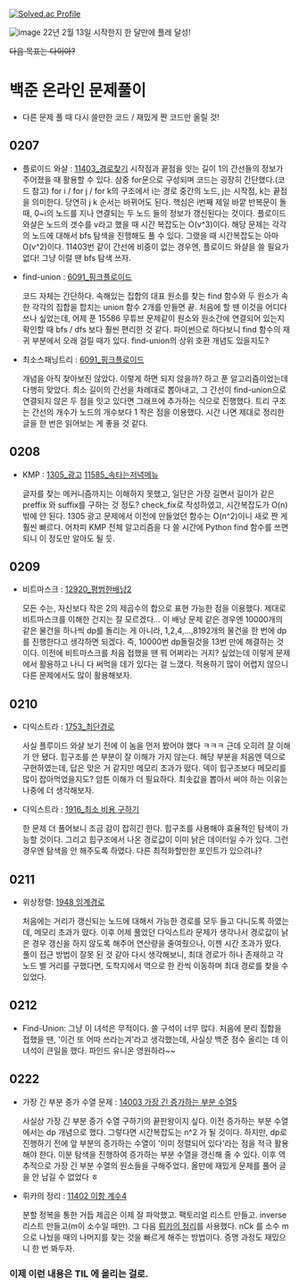 [![Solved.ac Profile](https://camo.githubusercontent.com/a61cd4a3f0ec198a2b27d7f242c3387bd80d58e437ddaca71f4c2bef052c5e7e/68747470733a2f2f6d617a617373756d6e6964612e7774662f6170692f76322f67656e65726174655f62616467653f626f6a3d626f6d756c31313238)](https://solved.ac/bomul1128)


![image](https://user-images.githubusercontent.com/97663863/153756080-77b9523a-6942-4e57-bcbe-ac05e4123fe2.png)
22년 2월 13일 시작한지 한 달만에 플레 달성!

~~다음 목표는 다이아?~~


# 백준 온라인 문제풀이

- 다른 문제 풀 때 다시 쓸만한 코드 / 재밌게 짠 코드만 올릴 것!

  

## 0207
- 플로이드 와샬 : [11403_경로찾기](https://www.acmicpc.net/problem/11403)
  시작점과 끝점을 잇는 길이 1의 간선들의 정보가 주어졌을 때 활용할 수 있다. 삼중 for문으로 구성되며 코드는 굉장히 간단했다.(코드 참고) for i / for j / for k의 구조에서 i는 경로 중간의 노드, j는 시작점, k는 끝점을 의미한다. 당연히 j k 순서는 바뀌어도 된다. 핵심은 i번째 제일 바깥 반복문이 돌 때, 0~i의 노드를 지나 연결되는 두 노드 들의 정보가 갱신된다는 것이다.
  플로이드 와샬은 노드의 갯수를 v라고 했을 때 시간 복잡도는 O(v^3)이다. 해당 문제는 각각의 노드에 대해서 bfs 탐색을 진행해도 풀 수 있다. 그랬을 때 시간복잡도는 아마 O(v^2)이다. 11403번 같이 간선에 비중이 없는 경우엔, 플로이드 와샬을 쓸 필요가 없다! 그냥 이럴 땐 bfs 탐색 쓰자.

  

- find-union : [6091_핑크플로이드](https://www.acmicpc.net/problem/6091)

  코드 자체는 간단하다. 속해있는 집합의 대표 원소를 찾는 find 함수와 두 원소가 속한 각각의 집합을 합치는 union 함수 2개를 만들면 끝. 처음에 할 땐 이것을 어디다 쓰나 싶었는데, 어제 푼 15586 무튜브 문제같이 원소와 원소간에 연결되어 있는지 확인할 때 bfs / dfs 보다 훨씬 편리한 것 같다.
  파이썬으로 하다보니 find 함수의 재귀 부분에서 오래 걸릴 때가 있다. find-union의 상위 호환 개념도 있을지도?

  

- 최소스패닝트리 : [6091_핑크플로이드](https://www.acmicpc.net/problem/6091)

  개념을 아직 찾아보진 않았다. 이렇게 하면 되지 않을까? 하고 푼 알고리즘이었는데 다행히 맞았다. 최소 길이의 간선을 차례대로 뽑아내고, 그 간선이 find-union으로 연결되지 않은 두 점을 잇고 있다면 그래프에 추가하는 식으로 진행했다. 트리 구조는 간선의 개수가 노드의 개수보다 1 작은 점을 이용했다. 시간 나면 제대로 정리한 글을 한 번은 읽어보는 게 좋을 것 같다. 

## 0208
- KMP : [1305_광고](https://www.acmicpc.net/problem/1305) [11585_속타는저녁메뉴](https://www.acmicpc.net/problem/11585)

  글자를 찾는 메커니즘까지는 이해하지 못했고, 일단은 가장 길면서 길이가 같은 preffix 와 suffix를 구하는 것 정도? check_fix로 작성하였고, 시간복잡도가 O(n) 밖에 안 된다. 1305 광고 문제에서 이전에 만들었던 함수는 O(n^2)이니 새로 짠 게 훨씬 빠르다. 어차피 KMP 전체 알고리즘을 다 쓸 시간에 Python find 함수를 쓰면 되니 이 정도만 알아도 될 듯.



## 0209

- 비트마스크 : [12920_평범한배낭2](https://www.acmicpc.net/problem/12920)

  모든 수는, 자신보다 작은 2의 제곱수의 합으로 표현 가능한 점을 이용했다. 제대로 비트마스크를 이해한 건지는 잘 모르겠다... 이 배낭 문제 같은 경우엔 10000개의 같은 물건을 하나씩 dp를 돌리는 게 아니라, 1,2,4,...,8192개의 물건을 한 번에 dp를 진행한다고 생각하면 되겠다. 즉, 10000번 dp돌릴것을 13번 만에 해결하는 것이다. 이전에 비트마스크를 처음 접했을 땐 뭐 어쩌라는 거지? 싶었는데 이렇게 문제에서 활용하고 나니 다 써먹을 데가 있다는 걸 느꼈다. 적용하기 많이 어렵지 않으니 다른 문제에서도 많이 활용해보자.



## 0210

- 다익스트라 : [1753_최단경로](https://www.acmicpc.net/problem/1753)

  사실 플루이드 와샬 보기 전에 이 놈을 먼저 봤어야 했다 ㅋㅋㅋ 근데 오히려 잘 이해가 안 됐다. 힙구조를 쓴 부분이 잘 이해가 가지 않는다. 해당 부분을 처음엔 덱으로 구현하였는데, 답은 맞은 거 같지만 메모리 초과가 떴다. 덱이 힙구조보다 메모리를 많이 잡아먹었을지도? 암튼 이해가 더 필요하다. 최솟값을 뽑아서 써야 하는 이유는 나중에 더 생각해보자.
  
- 다익스트라 : [1916_최소 비용 구하기](https://www.acmicpc.net/problem/1916)

  한 문제 더 풀어보니 조금 감이 잡히긴 한다. 힙구조를 사용해야 효율적인 탐색이 가능할 것이다. 그리고 힙구조에서 나온 경로값이 이미 낡은 데이터일 수가 있다. 그런 경우엔 탐색을 안 해주도록 하였다. 다른 최적화할만한 포인트가 있으려나?



## 0211

- 위상정렬: [1948 임계경로](https://www.acmicpc.net/problem/1948)

  처음에는 거리가 갱신되는 노드에 대해서 가능한 경로를 모두 들고 다니도록 하였는데, 메모리 초과가 떴다. 이후 어제 풀었던 다익스트라 문제가 생각나서 경로값이 낡은 경우 갱신을 하지 않도록 해주어 연산량을 줄여줬으나, 이젠 시간 초과가 떴다. 풀이 접근 방법이 잘못 된 것 같아 다시 생각해보니, 최대 경로가 하나 존재하고 각 노드 별 거리를 구했다면, 도착지에서 역으로 한 칸씩 이동하며 최대 경로를 찾을 수 있었다. 



## 0212

- Find-Union: 그냥 이 녀석은 무적이다. 쓸 구석이 너무 많다. 처음에 분리 집합을 접했을 땐, '이건 또 어따 쓰라는겨'라고 생각했는데, 사실상 백준 점수 올리는 데 이 녀석이 큰일을 했다. 파인드 유니온 영원하라~~



## 0222

- 가장 긴 부분 증가 수열 문제 : [14003 가장 긴 증가하는 부분 수열5](https://www.acmicpc.net/problem/14003)

  사실상 가장 긴 부분 증가 수열 구하기의 끝판왕이지 싶다. 이전 증가하는 부분 수열에서는 dp 개념으로 했다. 그렇다면 시간복잡도는 n^2 가 될 것이다. 하지만, dp로 진행하기 전에 앞 부분의 증가하는 수열이 '이미 정렬되어 있다'라는 점을 적극 활용해야 한다. 이분 탐색을 진행하여 증가하는 부분 수열을 갱신해 줄 수 있다. 이후 역추적으로 가장 긴 부분 수열의 원소들을 구해주었다. 올만에 재밌게 문제를 풀어 글을 안 남길 수 없었다 ㅎ


- 뤼카의 정리 : [11402 이항 계수4](https://www.acmicpc.net/problem/11402)

  분할 정복을 통한 거듭 제곱은 이제 잘 파악했고. 팩토리얼 리스트 만들고. inverse 리스트 만들고(m이 소수일 때만). 그 다음 [뤼카의 정리](https://bowbowbow.tistory.com/2)를 사용했다. nCk 를 소수 m 으로 나눴을 때의 나머지를 찾는 것을 빠르게 해주는 방법이다. 증명 과정도 재밌으니 한 번 봐두자.
  



### 이제 이런 내용은 TIL 에 올리는 걸로.

